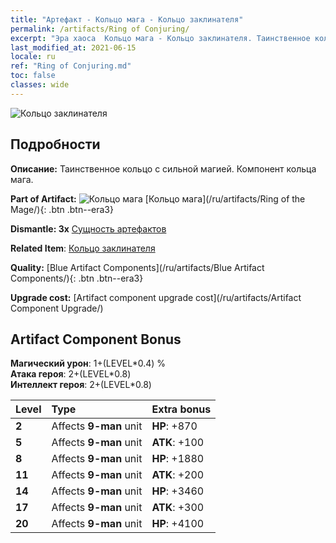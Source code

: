 ```yaml
---
title: "Артефакт - Кольцо мага - Кольцо заклинателя"
permalink: /artifacts/Ring of Conjuring/
excerpt: "Эра хаоса  Кольцо мага - Кольцо заклинателя. Таинственное кольцо с сильной магией. Компонент кольца мага."
last_modified_at: 2021-06-15
locale: ru
ref: "Ring of Conjuring.md"
toc: false
classes: wide
---
```


 ![Кольцо заклинателя](/images/t/artifact_40222.png)



## Подробности

 **Описание:** Таинственное кольцо с сильной магией. Компонент кольца мага.

 **Part of Artifact:** ![Кольцо мага](/images/t/icon_artifact_22.png) [Кольцо мага](/ru/artifacts/Ring of the Mage/){: .btn .btn--era3}

 **Dismantle: 3x** [Сущность артефактов](/ItemsRU/con_905/)

 **Related Item**: [Кольцо заклинателя](/ItemsRU/art_116/)

 **Quality:** [Blue Artifact Components](/ru/artifacts/Blue Artifact Components/){: .btn .btn--era3}

 **Upgrade cost:** [Artifact component upgrade cost](/ru/artifacts/Artifact Component Upgrade/)

## Artifact Component Bonus

  **Магический урон**: 1+(LEVEL\*0.4) %<br/>**Атака героя**: 2+(LEVEL\*0.8)<br/>**Интеллект героя**: 2+(LEVEL\*0.8)

  |  Level  | Type |    Extra bonus  | 
  |:--------|:-----|:----------------| 
  | **2** | Affects **9-man** unit | **HP**: +870 | 
  | **5** | Affects **9-man** unit | **ATK**: +100 | 
  | **8** | Affects **9-man** unit | **HP**: +1880 | 
  | **11** | Affects **9-man** unit | **ATK**: +200 | 
  | **14** | Affects **9-man** unit | **HP**: +3460 | 
  | **17** | Affects **9-man** unit | **ATK**: +300 | 
  | **20** | Affects **9-man** unit | **HP**: +4100 | 
